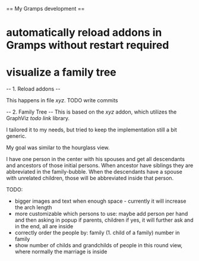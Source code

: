 == My Gramps development ==


# automatically reload addons in Gramps without restart required
# visualize a family tree


-- 1. Reload addons --

This happens in file *xyz*. TODO write commits

-- 2. Family Tree --
This is based on the *xyz* addon, which utilizes the GraphViz *todo link* library.

I tailored it to my needs, but tried to keep the implementation still a bit generic.

My goal was similar to the hourglass view.

I have one person in the center with his spouses and get all descendants and ancestors of those initial persons. When ancestor have siblings they are abbreviated in the family-bubble. When the descendants have a spouse with unrelated children, those will be abbreviated inside that person.


TODO:

* bigger images and text when enough space - currently it will increase the arch length
* more customizable which persons to use:
	maybe add person per hand and then asking in popup if parents, children
	if yes, it will further ask and in the end, all are inside
* correctly order the people by:
	family (1. child of a family)
	number in family
* show number of childs and grandchilds of people in this round view, where normally the marriage is inside

